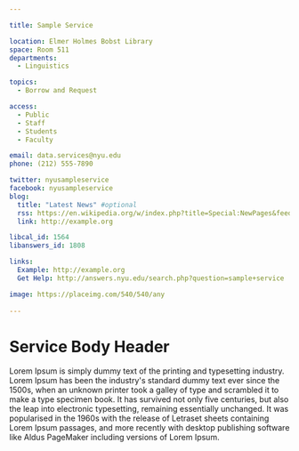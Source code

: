 ```yaml
---

title: Sample Service

location: Elmer Holmes Bobst Library
space: Room 511
departments:
  - Linguistics

topics:
  - Borrow and Request

access:
  - Public
  - Staff
  - Students
  - Faculty

email: data.services@nyu.edu
phone: (212) 555-7890

twitter: nyusampleservice
facebook: nyusampleservice
blog:
  title: "Latest News" #optional
  rss: https://en.wikipedia.org/w/index.php?title=Special:NewPages&feed=rss
  link: http://example.org

libcal_id: 1564
libanswers_id: 1808

links:
  Example: http://example.org
  Get Help: http://answers.nyu.edu/search.php?question=sample+service

image: https://placeimg.com/540/540/any
      
---
```


# Service Body Header

Lorem Ipsum is simply dummy text of the printing and typesetting industry. Lorem Ipsum has been the industry's standard dummy text ever since the 1500s, when an unknown printer took a galley of type and scrambled it to make a type specimen book. It has survived not only five centuries, but also the leap into electronic typesetting, remaining essentially unchanged. It was popularised in the 1960s with the release of Letraset sheets containing Lorem Ipsum passages, and more recently with desktop publishing software like Aldus PageMaker including versions of Lorem Ipsum.
